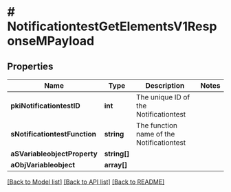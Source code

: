 # # NotificationtestGetElementsV1ResponseMPayload

## Properties

Name | Type | Description | Notes
------------ | ------------- | ------------- | -------------
**pkiNotificationtestID** | **int** | The unique ID of the Notificationtest |
**sNotificationtestFunction** | **string** | The function name of the Notificationtest |
**aSVariableobjectProperty** | **string[]** |  |
**aObjVariableobject** | **array[]** |  |

[[Back to Model list]](../../README.md#models) [[Back to API list]](../../README.md#endpoints) [[Back to README]](../../README.md)
